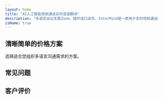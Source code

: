 ```yaml
---
layout: home
title: "AI人工智能视频通话实时语音翻译"
description: "多语言会议无需Zoom、插件或口译员。InterMind是一款用于实时视频通话的AI语音翻译器 — 即说即译。"
isHome: true
---
```


<!-- text="专注于发展 — 让InterMind处理语言问题。" -->
<!-- text="课堂需要数年时间；InterMind今天就能实现所有语言的实时理解。" -->
<!-- text="即刻理解 — 无需学习外语" -->
<!-- title="实时**口译**视频会议" -->

<HeroSection
title="带**语音**口译的**多语言**视频会议"
text="适用于因**语言障碍**而导致交易损失、延误和代价高昂错误的企业。">

<AuthButton text="免费试用" buttonClass="brand"/>
<!-- <ContactFormModalNav buttonText="申请演示"/>
<NavButton to="#pricing" buttonClass="alt" buttonLabel="价格" /> -->
</HeroSection>

<span id="1"></span>
<FeatureBlock :card="{
  title: '即时使用100多种语言交谈',
  details: 'InterMind使每位参与者都能使用母语自然交谈 — 在[实时](/product/how-it-works)环境下，无需字幕，没有延迟。',
    items: [
      '✧ 自由发言 — 即刻被理解。',
      '✧ AI驱动的口译能够捕捉语气、意图和行业特定术语。',
      '⚡︎ 双向、连续的**语音对语音口译**，无需手动设置。',
    ],
  link: './product/what-is-intermind',
  src: {
    light: '/1.png',
    dark: '/1.png',
  },
  inversion: false
}" />

<span id="2"></span>
<FeatureBlock :card="{
    title: '专为正式会议打造 — 不仅仅是聊天',
    details: 'InterMind是一个专业级视频会议平台，而不是轻量级附加组件或插件。',
    items: [
      '✧ 1080p分辨率、智能噪声抑制和集中语音采集。',
      '✧ 日程安排、会议管理、演示、录制和完整日历集成 — 全部内置，随时可用。会议可持续长达24小时。',
      '⚡︎ 实时文字记录、参与者聊天，以及保持会议效率的AI助手。'
    ],
    link: '/product/how-it-works',
    src: {
      light: '/3l.png',
      dark: '/3d.png',
    },
    inversion: true
  }" />

<span id="3"></span>
<FeatureBlock :card="{
  title: '会议中的**智慧大脑**',
  details: 'InterMind将每个多语言通话转化为清晰、可搜索的知识。',
  items: [
    '⚡︎ 即时搜索过去和当前会议中的任何内容。自然提问，无需查看录音即可获得精确答案。',
    '✧ 永不遗漏任何会议中的待办事项。我们的AI自动从对话中提取任务、负责人和截止日期。',
    '✧ AI会议摘要用任何语言即时提供要点，无需手动记录即可保持所有人步调一致。',
  ],
  link: '/product/how-it-works#🧩-deep-memory-deep-understanding',
  src: {
    light: '/2l.png',
    dark: '/2d.png',
  },
  inversion: false
}" />

<span id="4"></span>
<FeatureBlock
  :card="{
    title: '设计上确保安全与保密',
    details:
      'InterMind专为需要信任的对话而构建。虽然我们依赖最佳第三方基础设施，但[保密性始终掌握在您手中](/product/privacy-architecture)。',
    items: [
      '⚡︎ 基于区域的隐私保护 — 选择数据处理地点。我们将所有口译、存储和分析通过符合您合规区域（如欧盟、美国、亚洲）的基础设施进行路由。',
      '✧ 默认私密 — InterMind本身**永不**存储或使用您的内容用于训练、分析或第三方访问。',
      '✧ 架构确保合规 — 符合GDPR、CCPA和UAE PDPL要求，完全支持导出和删除权限。'
    ],
    link: '/product/privacy-architecture',
    src: {
      light: '/4.png',
      dark: '/4.png',
    },
    inversion: true
  }"
/>

## 清晰简单的价格方案

选择适合您组织多语言沟通需求的方案。

<PricingPlans :plans="[
  {
    title: '**基础版** &nbsp 1位用户',
    price: '**免费**',
    details: '25次免费会议',
    items: [
      '100人视频会议 + 每位用户30 GB共享存储空间 [💬](#2)',
      '语音对语音翻译 [💬](#1)',
      'AI助手 [💬](#3)',
    ],
  },
  {
    title: '**专业版** &nbsp 1-99位用户',
    price: '**$20** /月/用户，年付',
    details: '或月付$25',
    items: [
      '150人视频会议 + 每位用户2 TB共享存储空间 [💬](#2)',
      '语音对语音翻译 [💬](#1)',
      'AI助手 [💬](#3)',
    ],
  },
  {
    title: '**企业版** &nbsp 1-500位用户',
    price: '**隐私保护**',
    details: '企业级安全保障',
    items: [
      '500人视频会议 + 每位用户5 TB共享存储空间 [💬](#2)',
      '语音对语音翻译 [💬](#1)',
      'AI助手 [💬](#3)',
      '区域隐私保护 [💬](#4)',
    ],
  }
]">
<AuthButton text="免费试用" buttonClass="alt"/>
<AuthButton text="立即购买" buttonClass="brand"/>
<ContactFormModalNav buttonText="申请访问" buttonClass="alt"/>
</PricingPlans>

## 常见问题

<AccordionGroup :items="[
  {
    q: '什么是授权用户和参与者？',
    a: '授权用户拥有免费或付费的会议许可证，可以根据其计划允许的容量安排与参与者的会议。参与者是由持有会议许可证的人安排的会议的受邀者。参与者不需要帐户或许可证即可加入会议，可以**免费加入**。参与者可以通过台式电脑、手机和平板设备加入会议。'
  },
  {
      q: '每个会议可以容纳多少参与者？',
      a: '参与者数量取决于您的计划：基础版最多可容纳100名参与者，专业版最多支持150名参与者，商业版每次会议最多可容纳500名参与者。'
  },
  {
    q: '一个InterMind许可证可以供多少人使用？',
    a: '授权用户可以主持无限次会议。但是，如果多个用户需要同时安排单独的会议，您将需要为每个用户购买额外的会议许可证。'
  },
  {
      q: '语音翻译功能是否适用于所有计划？',
      a: '是的，实时语音对语音翻译功能适用于所有计划，包括免费基础版。但是，基础版仅限于总共25次会议。专业版和商业版允许无限次会议，并提供更多参与者名额和附加功能。'
  }
]" />

## 客户评价

<AutoScrollTestimonials testimonialsUrl="/testimonials.json"/>